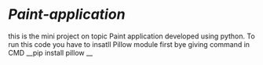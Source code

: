# *Paint-application*
this is the mini project on topic Paint application developed using python.
To run this code you have to insatll Pillow module first bye giving command in CMD
__pip install pillow __
